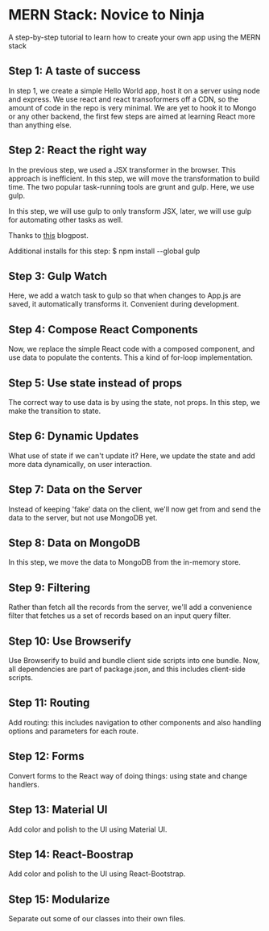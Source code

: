 # MERN Stack: Novice to Ninja
A step-by-step tutorial to learn how to create your own app using the MERN stack

## Step 1: A taste of success

In step 1, we create a simple Hello World app, host it on a server using
node and express. We use react and react transoformers off a CDN, so the
amount of code in the repo is very minimal. We are yet to hook it to
Mongo or any other backend, the first few steps are aimed at learning
React more than anything else.

## Step 2: React the right way

In the previous step, we used a JSX transformer in the browser. This approach is
inefficient. In this step, we will move the transformation to build time. The two
popular task-running tools are grunt and gulp. Here, we use gulp. 

In this step, we will use gulp to only transform JSX, later, we will use gulp for
automating other tasks as well.

Thanks to [this](http://tylermcginnis.com/reactjs-tutorial-pt-2-building-react-applications-with-gulp-and-browserify/) blogpost.

Additional installs for this step:
$ npm install --global gulp

## Step 3: Gulp Watch

Here, we add a watch task to gulp so that when changes to App.js are saved, it
automatically transforms it. Convenient during development.

## Step 4: Compose React Components

Now, we replace the simple React code with a composed component, and use data
to populate the contents. This a kind of for-loop implementation.

## Step 5: Use state instead of props

The correct way to use data is by using the state, not props. In this step, we
make the transition to state.

## Step 6: Dynamic Updates

What use of state if we can't update it? Here, we update the state and add
more data dynamically, on user interaction.

## Step 7: Data on the Server

Instead of keeping 'fake' data on the client, we'll now get from and send the data
to the server, but not use MongoDB yet.

## Step 8: Data on MongoDB

In this step, we move the data to MongoDB from the in-memory store.

## Step 9: Filtering

Rather than fetch all the records from the server, we'll add a convenience filter
that fetches us a set of records based on an input query filter.

## Step 10: Use Browserify

Use Browserify to build and bundle client side scripts into one bundle. Now,
all dependencies are part of package.json, and this includes client-side scripts.

## Step 11: Routing

Add routing: this includes navigation to other components and also handling
options and parameters for each route.

## Step 12: Forms

Convert forms to the React way of doing things: using state and change handlers.

## Step 13: Material UI

Add color and polish to the UI using Material UI.

## Step 14: React-Boostrap

Add color and polish to the UI using React-Bootstrap.

## Step 15: Modularize

Separate out some of our classes into their own files.

